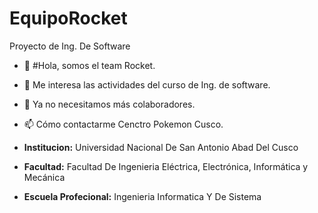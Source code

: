 # EquipoRocket
Proyecto de Ing. De Software

- 👋 #Hola, somos el team Rocket.
- 👀 Me interesa las actividades del curso de Ing. de software.
- 💞️ Ya no necesitamos más colaboradores.
- 📫 Cómo contactarme Cenctro Pokemon Cusco.

- **Institucion:** Universidad Nacional De San Antonio Abad Del Cusco
- **Facultad:** Facultad De Ingenieria Eléctrica, Electrónica, Informática y Mecánica
- **Escuela Profecional:** Ingenieria Informatica Y De Sistema
